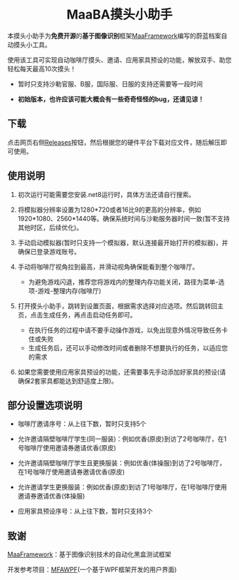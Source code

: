 <div align="center">

# MaaBA摸头小助手

</div>

本摸头小助手为**免费开源**的**基于图像识别**框架[MaaFramework](https://github.com/MaaXYZ/MaaFramework)编写的蔚蓝档案自动摸头小工具。

使用该工具可实现自动咖啡厅摸头、邀请、应用家具预设的功能，解放双手、助您轻松每天最高10次摸头！

- 暂时只支持沙勒官服、B服，国际服、日服的支持还需要等一段时间

- **初始版本，也许应该可能大概会有一些奇奇怪怪的bug，还请见谅！**

## 下载

点击网页右侧[Releases](https://github.com/ManuelLau/MaaBATapAssistant/releases)按钮，然后根据您的硬件平台下载对应文件，随后解压即可使用。

## 使用说明

1. 初次运行可能需要您安装.net8运行时，具体方法还请自行搜索。

2. 将模拟器分辨率设置为1280\*720或者16比9的更高的分辨率，例如1920\*1080、2560\*1440等。确保系统时间与沙勒服务器时间一致(暂不支持其他时区，后续优化)。

3. 手动启动模拟器(暂时只支持一个模拟器，默认连接最开始打开的模拟器)，并确保已登录游戏账号。

4. 手动将咖啡厅视角拉到最高，并滑动视角确保能看到整个咖啡厅。

    - 为避免游戏闪退，推荐您将游戏内的整理内存功能关闭，路径为菜单-选项-游戏-整理内存(咖啡厅)

5. 打开摸头小助手，跳转到设置页面，根据需求选择对应选项。然后跳转回主页，点击生成任务，再点击启动任务即可。

    - 在执行任务的过程中请不要手动操作游戏，以免出现意外情况导致任务卡住或失败
    - 生成任务后，还可以手动修改时间或者删除不想要执行的任务，以适应您的需求

6. 如果您需要使用应用家具预设的功能，还需要事先手动添加好家具的预设(请确保2套家具都能达到舒适度上限)。

## 部分设置选项说明

- 咖啡厅邀请序号：从上往下数，暂时只支持5个

- 允许邀请隔壁咖啡厅学生(同一服装)：例如优香(原皮)到访了2号咖啡厅，在1号咖啡厅使用邀请券邀请优香(原皮)

- 允许邀请隔壁咖啡厅学生且更换服装：例如优香(体操服)到访了2号咖啡厅，在1号咖啡厅使用邀请券邀请优香(原皮)

- 允许邀请学生更换服装：例如优香(原皮)到访了1号咖啡厅，在1号咖啡厅使用邀请券邀请优香(体操服)

- 应用家具预设序号：从上往下数，暂时只支持3个

## 致谢

[MaaFramework](https://github.com/MaaXYZ/MaaFramework)：基于图像识别技术的自动化黑盒测试框架

开发参考项目：[MFAWPF](https://github.com/SweetSmellFox/MFAWPF)(一个基于WPF框架开发的用户界面)